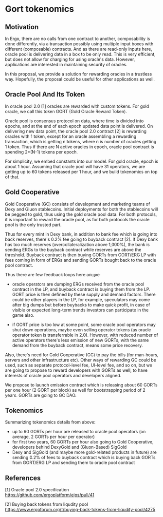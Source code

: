 Gort tokenomics
===============


Motivation
----------

In Ergo, there are no calls from one contract to another, composability is done differently, via a transaction possibly using multiple input
boxes with different (composable) contracts. And as there are read-only inputs here, oracle pool is delivering data in a box to be only read.
This is very efficient, but does not allow for charging for using oracle's data. However, applications are interested in maintaining security of oracles.

In this proposal, we provide a solution for rewarding oracles in a trustless way. Hopefully, the proposal could be
useful for other applications as well.


Oracle Pool And Its Token
-------------------------

In oracle pool 2.0 [1] oracles are rewarded with custom tokens. For gold oracle, we call this token GORT (Gold Oracle Reward Token). 

Oracle pool is consensus protocol on data, where time is divided into epochs, and at the end of each epoch updated data point is delivered. 
On delivering new data point, the oracle pool 2.0 contract [2] is rewarding oracles with 1 token, except for an oracle assembling a rewarding transaction, which is getting n tokens, where n is number of oracles getting 1 token. Thus if there are N active oracles in epoch, oracle pool contract is spending 2*(N-1) tokens per epoch.

For simplicity, we embed constants into our model. For gold oracle, epoch is about 1 hour. Assuming that oracle pool will have 31 operators, we are getting up to 60 tokens released per 1 hour, and we build tokenomics on top of that.


Gold Cooperative
----------------

Gold Cooperative (GC) consists of development and marketing teams of Dexy and Gluon stablecoins. Initial deployments for both the stablecoins will be pegged to gold, thus using the gold oracle pool data. For both protocols, it is important to reward the oracle pool, as for both protocols the oracle pool is the only trusted part.

Thus for every mint in Dexy bank, in addition to bank fee which is going into back reserves, there's 0.2% fee going to buyback contract [2]. If
Dexy bank has too much reserves (overcollateralization above 1,000%), the bank is sending ERGs to the buyback contract while reserves are above the threshold. Buyback contract is then buying GORTs from GORT/ERG LP with fees coming in form of ERGs and sending GORTs bought back to the oracle pool contract.

Thus there are few feedback loops here:апщке

* oracle operators are dumping ERGs received from the oracle pool contract in the LP, and buyback contract is buying them from the LP. GORT price is then defined by these supply and demand factors. There could be other players in the LP, for example, speculators may come after big dumps but before buybacks to make quick profit, in case of visible or expected long-term trends investors can participate in the game also.

* if GORT price is too low at some point, some oracle pool operators may shut down operations, maybe even selling operator tokens (as oracle operator token is transferrable in 2.0). However, with reduced number of active operators there's less emission of new GORTs, with the same demand from the buyback contract, means some price recovery. 

Also, there's need for Gold Cooperative (GC) to pay the bills (for man-hours, servers and other infrastructure etc). Other ways of rewarding GC 
could be used, such as separate protocol-level fee, UI-level fee, and so on, but we are going to propose to reward developers with GORTs as well, to have interests of oracle pool operators and developers aligned.

We propose to launch emission contract which is releasing about 60 GORTs per one hour (2 GORT per block) as well for bootstrapping period of 2 years. GORTs are going to GC DAO. 


Tokenomics
----------

Summarizing tokenomics details from above: 
* up to 60 GORTs per hour are released to oracle pool operators (on average, 2 GORTs per hour per operator)
* for first two years, 60 GORTs per hour also going to Gold Cooperative, developers behind DexyGold and (Gluon-Based) SigGold
* Dexy and SigGold (and maybe more gold-related products in future) are sending 0.2% of fees to buyback contract which is buying back GORTs from GORT/ERG LP and sending them to oracle pool contract 


References
----------

[1] Oracle pool 2.0 specification https://github.com/ergoplatform/eips/pull/41

[2] Buying back tokens from liqudity pool https://www.ergoforum.org/t/buying-back-tokens-from-liqudity-pool/4275
